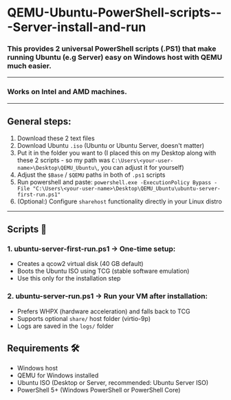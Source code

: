 # QEMU-Ubuntu-PowerShell-scripts---Server-install-and-run
### This provides 2 universal PowerShell scripts (.PS1) that make running Ubuntu (e.g Server) easy on Windows host with QEMU much easier.
___
### Works on Intel and AMD machines.

___
## General steps:
1. Download these 2 text files
2. Download Ubuntu `.iso` (Ubuntu or Ubuntu Server, doesn't matter)
3. Put it in the folder you want to (I placed this on my Desktop along with these 2 scripts - so my path was `C:\Users\<your-user-name>\Desktop\QEMU_Ubuntu\`, you can adjust it for yourself)
4. Adjust the `$Base` / `$QEMU` paths in both of `.ps1` scripts
5. Run powershell and paste: `powershell.exe -ExecutionPolicy Bypass -File "C:\Users\<your-user-name>\Desktop\QEMU_Ubuntu\ubuntu-server-first-run.ps1"`
6. (Optional:) Configure `sharehost` functionality directly in your Linux distro
___


## Scripts 📂 
### 1. ubuntu-server-first-run.ps1 -> One-time setup:
- Creates a qcow2 virtual disk (40 GB default)
- Boots the Ubuntu ISO using TCG (stable software emulation)
- Use this only for the installation step

### 2. ubuntu-server-run.ps1 -> Run your VM after installation:
- Prefers WHPX (hardware acceleration) and falls back to TCG
- Supports optional `share/` host folder (virtio-9p)
- Logs are saved in the `logs/` folder

## Requirements 🛠 
- Windows host
- QEMU for Windows installed
- Ubuntu ISO (Desktop or Server, recommended: Ubuntu Server ISO)
- PowerShell 5+ (Windows PowerShell or PowerShell Core)
